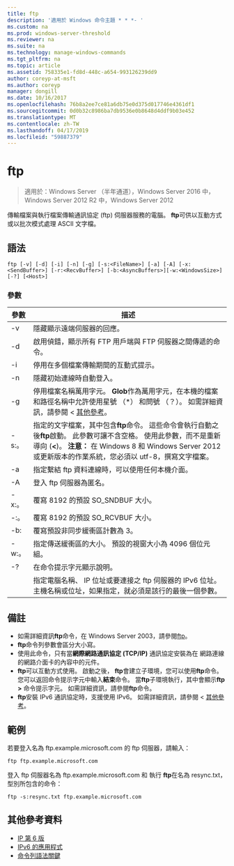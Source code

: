 ```yaml
---
title: ftp
description: '適用於 Windows 命令主題 * * *- '
ms.custom: na
ms.prod: windows-server-threshold
ms.reviewer: na
ms.suite: na
ms.technology: manage-windows-commands
ms.tgt_pltfrm: na
ms.topic: article
ms.assetid: 758335e1-fd8d-448c-a654-993126239dd9
author: coreyp-at-msft
ms.author: coreyp
manager: dongill
ms.date: 10/16/2017
ms.openlocfilehash: 76b8a2ee7ce81a6db75e0d375d017746e4361df1
ms.sourcegitcommit: 0d0b32c8986ba7db9536e0b8648d4ddf9b03e452
ms.translationtype: MT
ms.contentlocale: zh-TW
ms.lasthandoff: 04/17/2019
ms.locfileid: "59887379"
---
```

# <a name="ftp"></a>ftp

>適用於：Windows Server （半年通道），Windows Server 2016 中，Windows Server 2012 R2 中，Windows Server 2012

傳輸檔案與執行檔案傳輸通訊協定 (ftp) 伺服器服務的電腦。 **ftp**可供以互動方式或以批次模式處理 ASCII 文字檔。 
## <a name="syntax"></a>語法
```
ftp [-v] [-d] [-i] [-n] [-g] [-s:<FileName>] [-a] [-A] [-x:<SendBuffer>] [-r:<RecvBuffer>] [-b:<AsyncBuffers>][-w:<WindowsSize>]  [-?] [<Host>]
```
### <a name="parameters"></a>參數
|參數|描述|
|-------|--------|
|-v|隱藏顯示遠端伺服器的回應。|
|-d|啟用偵錯，顯示所有 FTP 用戶端與 FTP 伺服器之間傳遞的命令。|
|-i|停用在多個檔案傳輸期間的互動式提示。|
|-n|隱藏初始連線時自動登入。|
|-g|停用檔案名稱萬用字元。  **Glob**作為萬用字元，在本機的檔案和路徑名稱中允許使用星號 （*） 和問號 （？）。 如需詳細資訊，請參閱 <<c0> [ 其他參考](ftp.md#BKMK_additionalRef)。|
|-s:。<FileName>|指定的文字檔案，其中包含**ftp**命令。 這些命令會執行自動之後**ftp**啟動。 此參數可讓不含空格。 使用此參數，而不是重新導向 (**<**)。 **注意：** 在 Windows 8 和 Windows Server 2012 或更新版本的作業系統，您必須以 utf-8，撰寫文字檔案。|
|-a|指定繫結 ftp 資料連線時，可以使用任何本機介面。|
|-A|登入 ftp 伺服器為匿名。|
|-x:。<SendBuffer>|覆寫 8192 的預設 SO_SNDBUF 大小。|
|-:。<RecvBuffer>|覆寫 8192 的預設 SO_RCVBUF 大小。|
|-b:<AsyncBuffers>|覆寫預設非同步緩衝區計數為 3。|
|-w:。<WindowsSize>|指定傳送緩衝區的大小。 預設的視窗大小為 4096 個位元組。|
|-?|在命令提示字元顯示說明。|
|<host>|指定電腦名稱、 IP 位址或要連接之 ftp 伺服器的 IPv6 位址。 主機名稱或位址，如果指定，就必須是該行的最後一個參數。|
## <a name="remarks"></a>備註
-   如需詳細資訊**ftp**命令，在 Windows Server 2003，請參閱[ftp](https://technet.microsoft.com/library/cc756013(v=ws.10).aspx)。
-   **ftp**命令列參數會區分大小寫。
-   使用此命令，只有當**網際網路通訊協定 (TCP/IP)** 通訊協定安裝為在 網路連線的網路介面卡的內容中的元件。
-   **ftp**可以互動方式使用。 啟動之後， **ftp**會建立子環境，您可以使用**ftp**命令。 您可以返回命令提示字元中輸入**結束**命令。 當**ftp**子環境執行，其中會顯示**ftp >** 命令提示字元。 如需詳細資訊，請參閱**ftp**命令。
-   **ftp**安裝 IPv6 通訊協定時，支援使用 IPv6。 如需詳細資訊，請參閱 <<c0> [ 其他參考](ftp.md#BKMK_additionalRef)。
## <a name="BKMK_Examples"></a>範例
若要登入名為 ftp.example.microsoft.com 的 ftp 伺服器，請輸入：
```
ftp ftp.example.microsoft.com
```
登入 ftp 伺服器名為 ftp.example.microsoft.com 和 執行 **ftp**在名為 resync.txt，型別所包含的命令：
```
ftp -s:resync.txt ftp.example.microsoft.com
```
## <a name="BKMK_additionalRef"></a>其他參考資料
-   [IP 第 6 版](https://technet.microsoft.com/library/cc738636(v=ws.10).aspx)
-   [IPv6 的應用程式](https://technet.microsoft.com/library/cc782509(v=ws.10).aspx)
-   [命令列語法關鍵](command-line-syntax-key.md)
